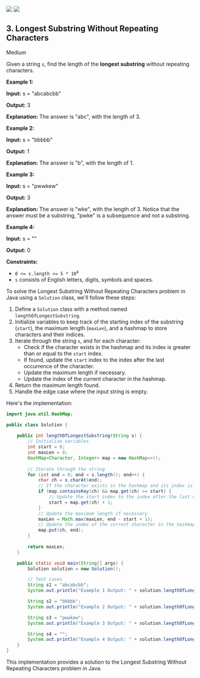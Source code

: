 [![](https://img.shields.io/github/stars/javadev/LeetCode-in-All?label=Stars&style=flat-square)](https://github.com/javadev/LeetCode-in-All)
[![](https://img.shields.io/github/forks/javadev/LeetCode-in-All?label=Fork%20me%20on%20GitHub%20&style=flat-square)](https://github.com/javadev/LeetCode-in-All/fork)

## 3\. Longest Substring Without Repeating Characters

Medium

Given a string `s`, find the length of the **longest substring** without repeating characters.

**Example 1:**

**Input:** s = "abcabcbb"

**Output:** 3

**Explanation:** The answer is "abc", with the length of 3. 

**Example 2:**

**Input:** s = "bbbbb"

**Output:** 1

**Explanation:** The answer is "b", with the length of 1. 

**Example 3:**

**Input:** s = "pwwkew"

**Output:** 3

**Explanation:** The answer is "wke", with the length of 3. Notice that the answer must be a substring, "pwke" is a subsequence and not a substring. 

**Example 4:**

**Input:** s = ""

**Output:** 0 

**Constraints:**

*   <code>0 <= s.length <= 5 * 10<sup>4</sup></code>
*   `s` consists of English letters, digits, symbols and spaces.

To solve the Longest Substring Without Repeating Characters problem in Java using a `Solution` class, we'll follow these steps:

1. Define a `Solution` class with a method named `lengthOfLongestSubstring`.
2. Initialize variables to keep track of the starting index of the substring (`start`), the maximum length (`maxLen`), and a hashmap to store characters and their indices.
3. Iterate through the string `s`, and for each character:
   - Check if the character exists in the hashmap and its index is greater than or equal to the `start` index.
   - If found, update the `start` index to the index after the last occurrence of the character.
   - Update the maximum length if necessary.
   - Update the index of the current character in the hashmap.
4. Return the maximum length found.
5. Handle the edge case where the input string is empty.

Here's the implementation:

```java
import java.util.HashMap;

public class Solution {
    
    public int lengthOfLongestSubstring(String s) {
        // Initialize variables
        int start = 0;
        int maxLen = 0;
        HashMap<Character, Integer> map = new HashMap<>();
        
        // Iterate through the string
        for (int end = 0; end < s.length(); end++) {
            char ch = s.charAt(end);
            // If the character exists in the hashmap and its index is greater than or equal to the start index
            if (map.containsKey(ch) && map.get(ch) >= start) {
                // Update the start index to the index after the last occurrence of the character
                start = map.get(ch) + 1;
            }
            // Update the maximum length if necessary
            maxLen = Math.max(maxLen, end - start + 1);
            // Update the index of the current character in the hashmap
            map.put(ch, end);
        }
        
        return maxLen;
    }

    public static void main(String[] args) {
        Solution solution = new Solution();

        // Test cases
        String s1 = "abcabcbb";
        System.out.println("Example 1 Output: " + solution.lengthOfLongestSubstring(s1));

        String s2 = "bbbbb";
        System.out.println("Example 2 Output: " + solution.lengthOfLongestSubstring(s2));

        String s3 = "pwwkew";
        System.out.println("Example 3 Output: " + solution.lengthOfLongestSubstring(s3));

        String s4 = "";
        System.out.println("Example 4 Output: " + solution.lengthOfLongestSubstring(s4));
    }
}
```

This implementation provides a solution to the Longest Substring Without Repeating Characters problem in Java.